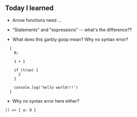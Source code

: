 ## Today I learned

- Arrow functions need ...

- "Statements" and "expressions" -- what's the difference??

- What does this garbly goop mean? Why no syntax error?

```
  {
    0;

    1 + 1

    if (true) {
      2
    }

    console.log('hello world!!!')
  }
```

- Why no syntax error here either?

```
() => { a: 0 }
```
